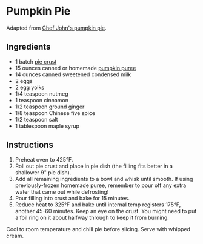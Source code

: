 # Pumpkin Pie

Adapted from [Chef John's pumpkin pie](http://foodwishes.blogspot.com/2012/11/best-pumpkin-pie-ever-come-for-pie-stay.html).

## Ingredients

- 1 batch [pie crust](pie-crust.md)
- 15 ounces canned or homemade [pumpkin puree](pumpkin-puree.md)
- 14 ounces canned sweetened condensed milk
- 2 eggs
- 2 egg yolks
- 1/4 teaspoon nutmeg
- 1 teaspoon cinnamon
- 1/2 teaspoon ground ginger
- 1/8 teaspoon Chinese five spice
- 1/2 teaspoon salt
- 1 tablespoon maple syrup

## Instructions

1. Preheat oven to 425°F.
2. Roll out pie crust and place in pie dish (the filling fits better in a shallower 9" pie dish).
3. Add all remaining ingredients to a bowl and whisk until smooth. If using previously-frozen homemade puree, remember to pour off any extra water that came out while defrosting!
4. Pour filling into crust and bake for 15 minutes.
5. Reduce heat to 325°F and bake until internal temp registers 175°F, another 45-60 minutes. Keep an eye on the crust. You might need to put a foil ring on it about halfway through to keep it from burning.

Cool to room temperature and chill pie before slicing. Serve with whipped cream.
